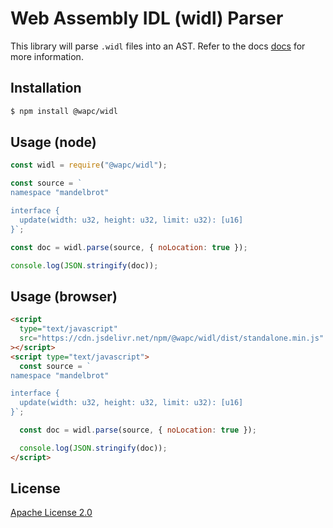 # Web Assembly IDL (widl) Parser

This library will parse `.widl` files into an AST. Refer to the docs [docs](https://wapc.github.io/widl-js) for more information.

## Installation

```sh
$ npm install @wapc/widl
```

## Usage (node)

```js
const widl = require("@wapc/widl");

const source = `
namespace "mandelbrot"

interface {
  update(width: u32, height: u32, limit: u32): [u16]
}`;

const doc = widl.parse(source, { noLocation: true });

console.log(JSON.stringify(doc));
```

## Usage (browser)

```html
<script
  type="text/javascript"
  src="https://cdn.jsdelivr.net/npm/@wapc/widl/dist/standalone.min.js"
></script>
<script type="text/javascript">
  const source = `
namespace "mandelbrot"

interface {
  update(width: u32, height: u32, limit: u32): [u16]
}`;

  const doc = widl.parse(source, { noLocation: true });

  console.log(JSON.stringify(doc));
</script>
```

## License

[Apache License 2.0](https://choosealicense.com/licenses/apache-2.0/)